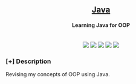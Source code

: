 <h2 align="center"><u>Java</u></h2>

<h4 align="center"> Learning Java for OOP </h4>

<p align="center">
<br>
    <img src="https://img.shields.io/badge/Author-Muhammad Talha-magenta?style=flat-square">
    <img src="https://img.shields.io/badge/Open%20Source-Yes-orange?style=flat-square">
    <img src="https://img.shields.io/badge/Maintained-Yes-cyan?style=flat-square">
    <img src="https://img.shields.io/badge/Made%20In-Pakistan-green?style=flat-square">
    <img src="https://img.shields.io/badge/Written%20In-Java-blue?style=flat-square">
</p>

### [+] Description
Revising my concepts of OOP using Java.

